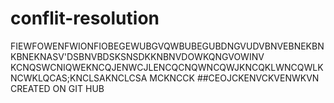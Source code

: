 # conflit-resolution

FIEWFOWENFWIONFIOBEGEWUBGVQWBUBEGUBDNGVUDVBNVEBNEKBNKBNEKNASV'DSBNVBDSKSNSDKKNBNVDOWKQNGVOWINV
KCNQSWCNIQWEKNCQJENWCJLENCQCNQWNCQWJKNCQKLWNCQWLKNCWKLQCAS;KNCLSAKNCLCSA
MCKNCCK
##CEOJCKENVCKVENWKVN
CREATED ON GIT HUB 
